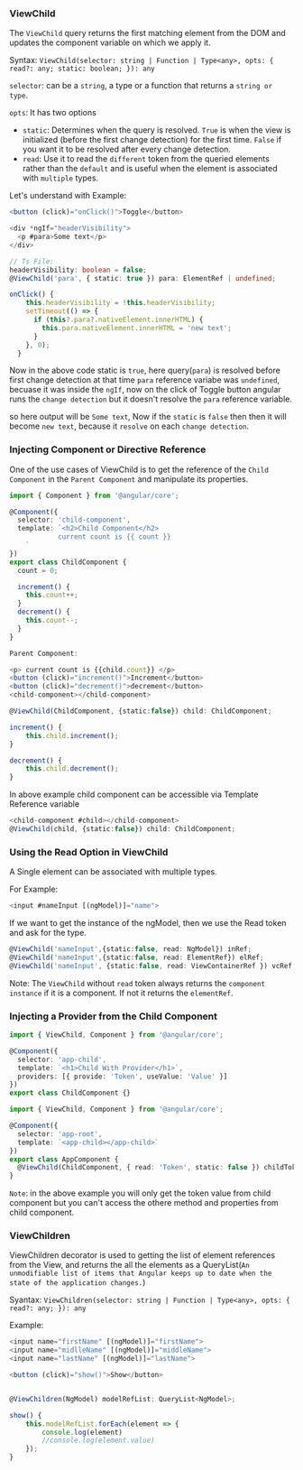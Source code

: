 ### ViewChild

The `ViewChild` query returns the first matching element from the DOM and updates the component variable on which we apply it.

Syntax: `ViewChild(selector: string | Function | Type<any>, opts: { read?: any; static: boolean; }): any`

`selector`: can be a `string`, a type or a function that returns a `string or type`.

`opts`: It has two options

- `static`: Determines when the query is resolved. `True` is when the view is initialized (before the first change detection) for the first time. `False` if you want it to be resolved after every change detection.
- `read`: Use it to read the `different` token from the queried elements rather than the `default` and is useful when the element is associated with `multiple` types.

Let's understand with Example:

```ts
<button (click)="onClick()">Toggle</button>

<div *ngIf="headerVisibility">
  <p #para>Some text</p>
</div>

// Ts File:
headerVisibility: boolean = false;
@ViewChild('para', { static: true }) para: ElementRef | undefined;

onClick() {
    this.headerVisibility = !this.headerVisibility;
    setTimeout(() => {
      if (this?.para?.nativeElement.innerHTML) {
        this.para.nativeElement.innerHTML = 'new text';
      }
    }, 0);
  }
```

Now in the above code static is `true`, here query(`para`) is resolved before first change detection at that time `para` reference variabe was `undefined`, becuase it was inside the `ngIf`, now on the click of Toggle button angular runs the `change detection` but it doesn't resolve the `para` reference variable.

so here output will be `Some text`, Now if the `static` is `false` then then it will become `new text`, because it `resolve` on each `change detection`.

### Injecting Component or Directive Reference

One of the use cases of ViewChild is to get the reference of the `Child Component` in the `Parent Component` and manipulate its properties.

```ts
import { Component } from '@angular/core';

@Component({
  selector: 'child-component',
  template: `<h2>Child Component</h2>
            current count is {{ count }}
    `
})
export class ChildComponent {
  count = 0;

  increment() {
    this.count++;
  }
  decrement() {
    this.count--;
  }
}

Parent Component:

<p> current count is {{child.count}} </p>
<button (click)="increment()">Increment</button>
<button (click)="decrement()">decrement</button>
<child-component></child-component>

@ViewChild(ChildComponent, {static:false}) child: ChildComponent;

increment() {
    this.child.increment();
}

decrement() {
    this.child.decrement();
}

```

In above example child component can be accessible via Template Reference variable

```ts
<child-component #child></child-component>
@ViewChild(child, {static:false}) child: ChildComponent;
```

### Using the Read Option in ViewChild

A Single element can be associated with multiple types.

For Example:

```ts
<input #nameInput [(ngModel)]="name">
```

If we want to get the instance of the ngModel, then we use the Read token and ask for the type.

```ts
@ViewChild('nameInput',{static:false, read: NgModel}) inRef;
@ViewChild('nameInput',{static:false, read: ElementRef}) elRef;
@ViewChild('nameInput', {static:false, read: ViewContainerRef }) vcRef;
```

Note: The `ViewChild` without `read` token always returns the `component instance` if it is a component. If not it returns the `elementRef`.

### Injecting a Provider from the Child Component

```ts
import { ViewChild, Component } from '@angular/core';

@Component({
  selector: 'app-child',
  template: `<h1>Child With Provider</h1>`,
  providers: [{ provide: 'Token', useValue: 'Value' }]
})
export class ChildComponent {}
```

```ts
import { ViewChild, Component } from '@angular/core';

@Component({
  selector: 'app-root',
  template: `<app-child></app-child>`
})
export class AppComponent {
  @ViewChild(ChildComponent, { read: 'Token', static: false }) childToken: string;
}
```

`Note`: in the above example you will only get the token value from child component but you can't access the othere method and properties from child component.

### ViewChildren

ViewChildren decorator is used to getting the list of element references from the View, and returns the all the elements as a QueryList(`An unmodifiable list of items that Angular keeps up to date when the state of the application changes.`)

Syantax: `ViewChildren(selector: string | Function | Type<any>, opts: { read?: any; }): any`

Example:

```ts
<input name="firstName" [(ngModel)]="firstName">
<input name="midlleName" [(ngModel)]="middleName">
<input name="lastName" [(ngModel)]="lastName">

<button (click)="show()">Show</button>


@ViewChildren(NgModel) modelRefList: QueryList<NgModel>;

show() {
    this.modelRefList.forEach(element => {
        console.log(element)
        //console.log(element.value)
    });
}
```
